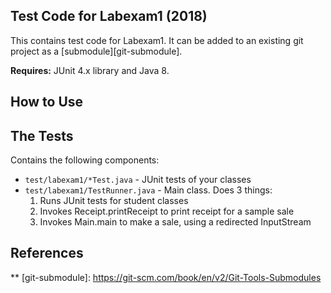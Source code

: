 ## Test Code for Labexam1 (2018)

This contains test code for Labexam1.  It can be added to an 
existing git project as a [submodule][git-submodule].

**Requires:** JUnit 4.x library and Java 8.

## How to Use




## The Tests

Contains the following components:
* `test/labexam1/*Test.java` - JUnit tests of your classes
* `test/labexam1/TestRunner.java` - Main class. Does 3 things:
    1. Runs JUnit tests for student classes
    2. Invokes Receipt.printReceipt to print receipt for a sample sale
    3. Invokes Main.main to make a sale, using a redirected InputStream


## References

** [git-submodule]: https://git-scm.com/book/en/v2/Git-Tools-Submodules
